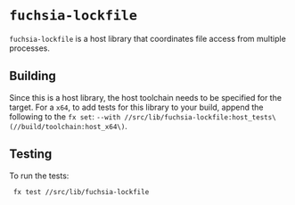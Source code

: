 # `fuchsia-lockfile`

`fuchsia-lockfile` is a host library that coordinates file access from multiple processes.

## Building

Since this is a host library, the host toolchain needs to be specified for the target.
For a `x64`, to add tests for this library to your build, append the following to the `fx set`:
`--with //src/lib/fuchsia-lockfile:host_tests\(//build/toolchain:host_x64\)`.

## Testing

To run the tests:

```
 fx test //src/lib/fuchsia-lockfile
```

